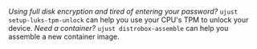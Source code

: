 *Using full disk encryption and tired of entering your password?* `ujust setup-luks-tpm-unlock` can help you use your CPU's TPM to unlock your device.
*Need a container?* `ujust distrobox-assemble` can help you assemble a new container image.
